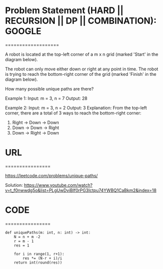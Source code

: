 

# Problem Statement (HARD || RECURSION || DP || COMBINATION): GOOGLE
===================

A robot is located at the top-left corner of a m x n grid (marked 'Start' in the diagram below).

The robot can only move either down or right at any point in time. The robot is trying to reach the bottom-right corner of the grid (marked 'Finish' in the diagram below).

How many possible unique paths are there?

Example 1:
Input: m = 3, n = 7
Output: 28

Example 2:
Input: m = 3, n = 2
Output: 3
Explanation:
From the top-left corner, there are a total of 3 ways to reach the bottom-right corner:
1. Right -> Down -> Down
2. Down -> Down -> Right
3. Down -> Right -> Down

# URL
================

https://leetcode.com/problems/unique-paths/

Solution: https://www.youtube.com/watch?v=t_f0nwwdg5o&list=PLgUwDviBIf0rPG3Ictpu74YWBQ1CaBkm2&index=18

# CODE
================

```
def uniquePaths(m: int, n: int) -> int:
    N = n + m -2
    r = m - 1
    res = 1
    
    for i in range(1, r+1):
        res *= (N-r + i)/i
    return int(round(res))
```